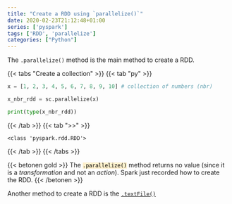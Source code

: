 ```yaml
---
title: "Create a RDD using `parallelize()`"
date: 2020-02-23T21:12:48+01:00
series: ['pyspark']
tags: ['RDD', 'parallelize']
categories: ["Python"]
---
```


The `.parallelize()` method is the main method to create a RDD.

{{< tabs "Create a collection" >}}
{{< tab "py" >}} 
```python
x = [1, 2, 3, 4, 5, 6, 7, 8, 9, 10] # collection of numbers (nbr)

x_nbr_rdd = sc.parallelize(x)

print(type(x_nbr_rdd))
```
{{< /tab >}}
{{< tab ">>" >}}
```
<class 'pyspark.rdd.RDD'>
``` 
{{< /tab >}}
{{< /tabs >}}

{{< betonen gold >}}
The <code style="color:black;background-color:rgba(255, 180, 0, 0.2);">.parallelize()</code> method returns no value (since it is a _transformation_ and not an _action_). Spark just recorded how to create the RDD.
{{< /betonen >}}

Another method to create a RDD is the [`.textFile()`](/posts/python/create-a-rdd-from-file) 